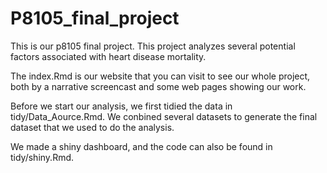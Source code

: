 # P8105_final_project

This is our p8105 final project. This project analyzes several potential factors associated with heart disease mortality. 

The index.Rmd is our website that you can visit to see our whole project, both by a narrative screencast and some web pages showing our work.  

Before we start our analysis, we first tidied the data in tidy/Data_Aource.Rmd. We conbined several datasets to generate the final dataset that we used to do the analysis.

We made a shiny dashboard, and the code can also be found in tidy/shiny.Rmd. 



